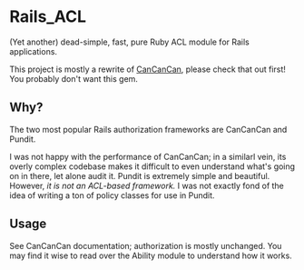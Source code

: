 # Rails_ACL
(Yet another) dead-simple, fast, pure Ruby ACL module for Rails applications.

This project is mostly a rewrite of [CanCanCan](https://github.com/CanCanCommunity/cancancan), please check that out first! You probably don't want this gem.

## Why?
The two most popular Rails authorization frameworks are CanCanCan and Pundit.

I was not happy with the performance of CanCanCan; in a similarl vein, its overly complex codebase makes it difficult to even understand what's going on in there, let alone audit it.
Pundit is extremely simple and beautiful. However, _it is not an ACL-based framework._ I was not exactly fond of the idea of writing a ton of policy classes for use in Pundit.

## Usage
See CanCanCan documentation; authorization is mostly unchanged. You may find it wise to read over the Ability module to understand how it works.
